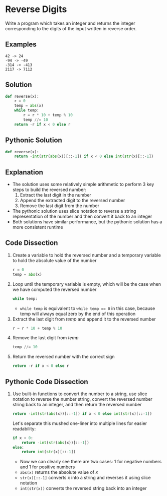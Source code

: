# Reverse Digits
Write a program which takes an integer and returns the integer corresponding to the digits of the input written in reverse order.  
  
## Examples
```
42 -> 24
-94 -> -49
-314 -> -413
2117 -> 7112
```
  
## Solution
```python
def reverse(x):
    r = 0
    temp = abs(x)
    while temp:
        r = r * 10 + temp % 10
        temp //= 10
    return -r if x < 0 else r
```
  
## Pythonic Solution
```python
def reverse(x):
    return -int(str(abs(x))[::-1]) if x < 0 else int(str(x)[::-1])
```
  
## Explanation
* The solution uses some relatively simple arithmetic to perform 3 key steps to build the reversed number:
    1. Extract the last digit in the number
    2. Append the extracted digit to the reversed number
    3. Remove the last digit from the number
* The pythonic solution uses slice notation to reverse a string representation of the number and then convert it back to an integer
* Both solutions have similar performance, but the pythonic solution has a more consistent runtime
  
## Code Dissection
1. Create a variable to hold the reversed number and a temporary variable to hold the absolute value of the number
    ```python
    r = 0
    temp = abs(x)
    ```
2. Loop until the temporary variable is empty, which will be the case when we have computed the reversed number
    ```python
    while temp:
    ```
    * ```while temp``` is equivalent to ```while temp == 0``` in this case, because temp will always equal zero by the end of this operation
3. Extract the last digit from _temp_ and append it to the reversed number
    ```python
    r = r * 10 + temp % 10
    ```
4. Remove the last digit from _temp_
    ```python
    temp //= 10
    ```
5. Return the reversed number with the correct sign
    ```python
    return -r if x < 0 else r
    ```
  
## Pythonic Code Dissection
1. Use built-in functions to convert the number to a string, use slice notation to reverse the number string, convert the reversed number string back to an integer, and then return the reversed number
    ```python
    return -int(str(abs(x))[::-1]) if x < 0 else int(str(x)[::-1])
    ```
    Let's separate this mushed one-liner into multiple lines for easier readability:
    ```python
    if x < 0:
        return -int(str(abs(x))[::-1])
    else:
        return int(str(x)[::-1])
    ```
    * Now we can clearly see there are two cases: 1 for negative numbers and 1 for positive numbers
    * ```abs(x)``` returns the absolute value of _x_
    * ```str(x)[::-1]``` converts _x_ into a string and reverses it using slice notation
    * ```int(str(x))``` converts the reversed string back into an integer